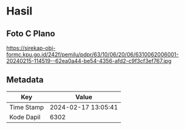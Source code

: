 # Hasil

## Foto C Plano

https://sirekap-obj-formc.kpu.go.id/242f/pemilu/pdpr/63/10/06/20/06/6310062006001-20240215-114519--62ea0a44-be54-4356-afd2-c9f3cf3ef767.jpg


## Metadata

| Key        | Value               |
| ---------- | ------------------- |
| Time Stamp | 2024-02-17 13:05:41 |
| Kode Dapil | 6302                |



